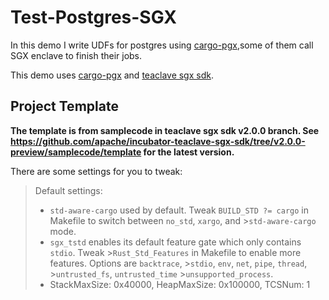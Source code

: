 # Test-Postgres-SGX

In this demo I write UDFs for postgres using
[cargo-pgx](https://github.com/tcdi/pgx),some of them call SGX enclave to finish their jobs.

This demo uses [cargo-pgx](https://github.com/tcdi/pgx) and [teaclave sgx sdk](https://github.com/apache/incubator-teaclave-sgx-sdk).

## Project Template

**The template is from samplecode in teaclave sgx sdk v2.0.0 branch.
See <https://github.com/apache/incubator-teaclave-sgx-sdk/tree/v2.0.0-preview/samplecode/template> for the latest version.**

There are some settings for you to tweak:

>
>Default settings:
>
>- `std-aware-cargo` used by default. Tweak `BUILD_STD ?= cargo` in Makefile to switch between `no_std`, `xargo`, and >`std-aware-cargo` mode.
>- `sgx_tstd` enables its default feature gate which only contains `stdio`. Tweak >`Rust_Std_Features` in Makefile to enable more features. Options are `backtrace`, >`stdio`, `env`, `net`, `pipe`, `thread`, >`untrusted_fs`, `untrusted_time` >`unsupported_process`.
>- StackMaxSize: 0x40000, HeapMaxSize: 0x100000, TCSNum: 1